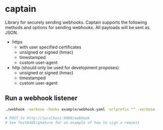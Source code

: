 # captain

Library for securely sending webhooks. Captain supports the following methods and options for sending webhooks. All payloads will be sent as JSON.


- https
  - with user specified certificates
  - unsigned or signed (hmac)
  - timestamped
  - custom user-agent
- http (should only be used for development proposes)
  - unsigned or signed (hmac)
  - timestamped
  - custom user-agent


## Run a webhook listener

```bash
./webhook -verbose -hooks example/webhook.yaml -urlprefix "" -verbose -debug -hotreload

# POST to http://localhost:9000/webhook
# See TestAddSignature for an example of how to sign a request
```
